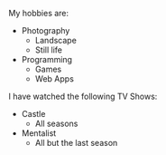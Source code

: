 My hobbies are:
- Photography
  - Landscape
  - Still life
- Programming
  - Games
  - Web Apps

I have watched the following TV Shows:
- Castle
  - All seasons
- Mentalist
  - All but the last season
